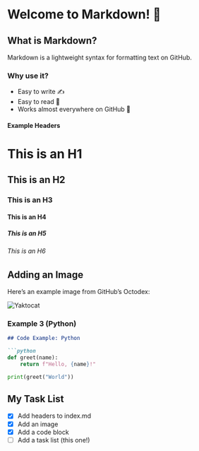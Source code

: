 # Welcome to Markdown! 👋

## What is Markdown?
Markdown is a lightweight syntax for formatting text on GitHub.

### Why use it?
- Easy to write ✍️
- Easy to read 👀
- Works almost everywhere on GitHub 🚀

#### Example Headers
# This is an H1
## This is an H2
### This is an H3
#### This is an H4
##### This is an H5
###### This is an H6

## Adding an Image

Here’s an example image from GitHub’s Octodex:

![Yaktocat](https://octodex.github.com/images/yaktocat.png)



### Example 3 (Python)
```markdown
## Code Example: Python

```python
def greet(name):
    return f"Hello, {name}!"

print(greet("World"))
```



## My Task List

- [x] Add headers to index.md
- [x] Add an image
- [x] Add a code block
- [ ] Add a task list (this one!)
